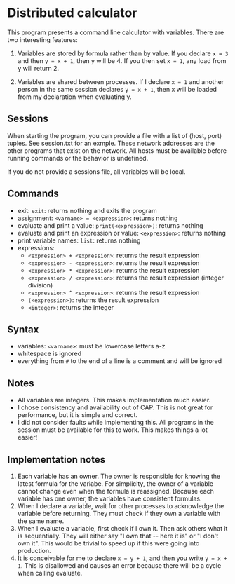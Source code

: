 # Distributed calculator

This program presents a command line calculator with variables.  There are two interesting features:

1. Variables are stored by formula rather than by value.  If you declare `x = 3` and then `y = x + 1`, then y will be 4.  If you then set `x = 1`, any load from y will return 2.

2. Variables are shared between processes.  If I declare `x = 1` and another person in the same session declares `y = x + 1`, then x will be loaded from my declaration when evaluating y.

## Sessions

When starting the program, you can provide a file with a list of (host, port) tuples.  See session.txt for an exmple.  These network addresses are the other programs that exist on the network.  All hosts must be available before running commands or the behavior is undefined.

If you do not provide a sessions file, all variables will be local.

## Commands


- exit: `exit`: returns nothing and exits the program
- assignment: `<varname> = <expression>`: returns nothing
- evaluate and print a value: `print(<expression>)`: returns nothing
- evaluate and print an expression or value: `<expression>`: returns nothing
- print variable names: `list`: returns nothing
- expressions:
  - `<expression> + <expression>`: returns the result expression
  - `<expression> - <expression>`: returns the result expression
  - `<expression> * <expression>`: returns the result expression
  - `<expression> / <expression>`: returns the result expression (integer division)
  - `<expression> ^ <expression>`: returns the result expression
  - `(<expression>)`: returns the result expression
  - `<integer>`: returns the integer


## Syntax

- variables: `<varname>`: must be lowercase letters a-z
- whitespace is ignored
- everything from `#` to the end of a line is a comment and will be ignored

## Notes

- All variables are integers.  This makes implementation much easier.
- I chose consistency and availability out of CAP.  This is not great for performance, but it is simple and correct.
- I did not consider faults while implementing this.  All programs in the session must be available for this to work.  This makes things a lot easier!

## Implementation notes

1. Each variable has an owner.  The owner is responsible for knowing the latest formula for the variabe.  For simplicity, the owner of a variable cannot change even when the formula is reassigned.  Because each variable has one owner, the variables have consistent formulas.
2. When I declare a variable, wait for other processes to acknowledge the variable before returning.  They must check if they own a variable with the same name.
3. When I evaluate a variable, first check if I own it. Then ask others what it is sequentially.  They will either say "I own that -- here it is" or "I don't own it".  This would be trivial to speed up if this were going into production.
4. It is conceivable for me to declare `x = y + 1`, and then you write `y = x + 1`.  This is disallowed and causes an error because there will be a cycle when calling evaluate.
